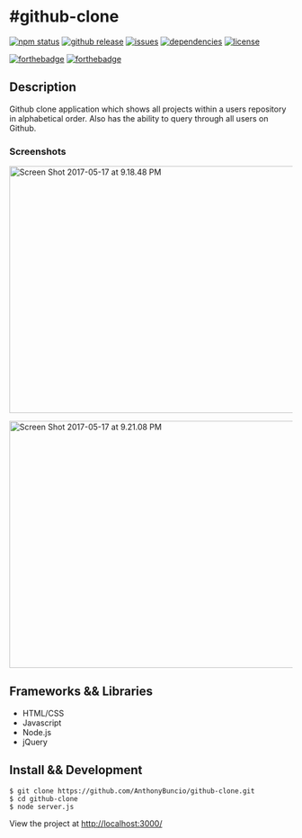 <h1>#github-clone</h1>

[![npm status](https://img.shields.io/npm/v/npm.svg)](https://img.shields.io/npm/v/npm.svg)
[![github release](https://img.shields.io/github/release/qubyte/rubidium.svg)](https://img.shields.io/github/release/qubyte/rubidium.svg)
[![issues](https://img.shields.io/github/issues-raw/badges/shields/website.svg)](https://img.shields.io/github/issues-raw/badges/shields/website.svg)
[![dependencies](https://img.shields.io/david/expressjs/express.svg)](https://img.shields.io/david/expressjs/express.svg)
[![license](https://img.shields.io/npm/l/express.svg)](https://img.shields.io/npm/l/express.svg)

[![forthebadge](http://forthebadge.com/images/badges/check-it-out.svg)](http://forthebadge.com)
[![forthebadge](http://forthebadge.com/images/badges/60-percent-of-the-time-works-every-time.svg)](http://forthebadge.com)

<h2>Description</h2>
Github clone application which shows all projects within a users repository in alphabetical order. Also has the ability to query through all users on Github.
<br>
<h3>Screenshots</h3>

<a data-flickr-embed="true"  href="https://www.flickr.com/photos/150728942@N02/34686570056/in/dateposted-public/" title="Screen Shot 2017-05-17 at 9.18.48 PM"><img src="https://c1.staticflickr.com/5/4163/34686570056_a9705a1cc3_c.jpg" width="800" height="439" alt="Screen Shot 2017-05-17 at 9.18.48 PM"></a>

<a data-flickr-embed="true"  href="https://www.flickr.com/photos/150728942@N02/34342245300/in/dateposted-public/" title="Screen Shot 2017-05-17 at 9.21.08 PM"><img src="https://c1.staticflickr.com/5/4156/34342245300_cabdbf88e4_c.jpg" width="800" height="439" alt="Screen Shot 2017-05-17 at 9.21.08 PM"></a>

<h2>Frameworks && Libraries</h2>
<ul>
<li>HTML/CSS</li>
<li>Javascript</li>
<li>Node.js</li>
<li>jQuery</li>
</ul>
<h2>Install && Development</h2>

```
$ git clone https://github.com/AnthonyBuncio/github-clone.git
$ cd github-clone
$ node server.js
```

View the project at <a href="http://localhost:3000/">http://localhost:3000/<a/>